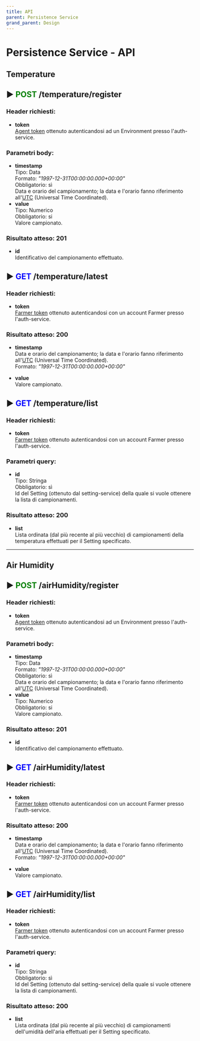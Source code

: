 ```yaml
---
title: API
parent: Persistence Service
grand_parent: Design
---
```


# Persistence Service - API

## Temperature

## &#9658; **<font color="green">POST</font>** /temperature/**register**
### **Header richiesti:**
* **token**  
<u>Agent token</u> ottenuto autenticandosi ad un Environment presso l'auth-service.

### **Parametri body:**
* **timestamp**  
Tipo: Data  
Formato: *"1997-12-31T00:00:00.000+00:00"*  
Obbligatorio: sì  
Data e orario del campionamento; la data e l'orario fanno riferimento all'<u>UTC</u> (Universal Time Coordinated).
* **value**  
Tipo: Numerico  
Obbligatorio: si  
Valore campionato.

### **Risultato atteso:** **201**
* **id**  
Identificativo del campionamento effettuato.

## &#9658; **<font color="blue">GET</font>** /temperature/**latest**
### **Header richiesti:**
* **token**  
<u>Farmer token</u> ottenuto autenticandosi con un account Farmer presso l'auth-service.

### **Risultato atteso:** **200**
* **timestamp**  
Data e orario del campionamento; la data e l'orario fanno riferimento all'<u>UTC</u> (Universal Time Coordinated).  
Formato: *"1997-12-31T00:00:00.000+00:00"* 

* **value**  
Valore campionato.

## &#9658; **<font color="blue">GET</font>** /temperature/**list**
### **Header richiesti:**
* **token**  
<u>Farmer token</u> ottenuto autenticandosi con un account Farmer presso l'auth-service.

### **Parametri query:**
* **id**  
Tipo: Stringa  
Obbligatorio: sì  
Id del Setting (ottenuto dal setting-service) della quale si vuole ottenere la lista di campionamenti.

### **Risultato atteso:** **200**
* **list**  
Lista ordinata (dal più recente al più vecchio) di campionamenti della temperatura effettuati per il Setting specificato.

---

## Air Humidity

## &#9658; **<font color="green">POST</font>** /airHumidity/**register**
### **Header richiesti:**
* **token**  
<u>Agent token</u> ottenuto autenticandosi ad un Environment presso l'auth-service.

### **Parametri body:**
* **timestamp**  
Tipo: Data  
Formato: *"1997-12-31T00:00:00.000+00:00"*  
Obbligatorio: sì  
Data e orario del campionamento; la data e l'orario fanno riferimento all'<u>UTC</u> (Universal Time Coordinated).
* **value**  
Tipo: Numerico  
Obbligatorio: si  
Valore campionato.

### **Risultato atteso:** **201**
* **id**  
Identificativo del campionamento effettuato.

## &#9658; **<font color="blue">GET</font>** /airHumidity/**latest**
### **Header richiesti:**
* **token**  
<u>Farmer token</u> ottenuto autenticandosi con un account Farmer presso l'auth-service.

### **Risultato atteso:** **200**
* **timestamp**  
Data e orario del campionamento; la data e l'orario fanno riferimento all'<u>UTC</u> (Universal Time Coordinated).  
Formato: *"1997-12-31T00:00:00.000+00:00"* 

* **value**  
Valore campionato.

## &#9658; **<font color="blue">GET</font>** /airHumidity/**list**
### **Header richiesti:**
* **token**  
<u>Farmer token</u> ottenuto autenticandosi con un account Farmer presso l'auth-service.

### **Parametri query:**
* **id**  
Tipo: Stringa  
Obbligatorio: sì  
Id del Setting (ottenuto dal setting-service) della quale si vuole ottenere la lista di campionamenti.

### **Risultato atteso:** **200**
* **list**  
Lista ordinata (dal più recente al più vecchio) di campionamenti dell'umidità dell'aria effettuati per il Setting specificato.
